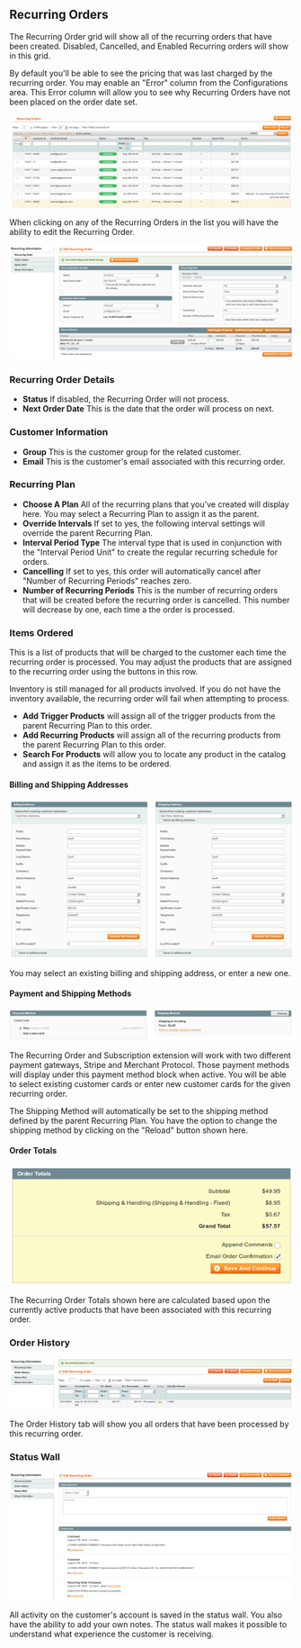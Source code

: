 ## Recurring Orders

The Recurring Order grid will show all of the recurring orders that have been created. Disabled, Cancelled, and Enabled Recurring orders will show in this grid.

By default you'll be able to see the pricing that was last charged by the recurring order. You may enable an "Error" column from the Configurations area. This Error column will allow you to see why Recurring Orders have not been placed on the order date set.

![Recurring Order Grid](recurring_orders.png)

When clicking on any of the Recurring Orders in the list you will have the ability to edit the Recurring Order.

![Edit Recurring Order](recurring_order_edit.png)

### Recurring Order Details

* **Status** If disabled, the Recurring Order will not process.
* **Next Order Date** This is the date that the order will process on next.

### Customer Information

* **Group** This is the customer group for the related customer.
* **Email** This is the customer's email associated with this recurring order.

### Recurring Plan

* **Choose A Plan** All of the recurring plans that you've created will display here. You may select a Recurring Plan to assign it as the parent.
* **Override Intervals** If set to yes, the following interval settings will override the parent Recurring Plan.
* **Interval Period Type** The interval type that is used in conjunction with the "Interval Period Unit" to create the regular recurring schedule for orders.
* **Cancelling** If set to yes, this order will automatically cancel after "Number of Recurring Periods" reaches zero.
* **Number of Recurring Periods** This is the number of recurring orders that will be created before the recurring order is cancelled. This number will decrease by one, each time a the order is processed.

### Items Ordered

This is a list of products that will be charged to the customer each time the recurring order is processed. You may adjust the products that are assigned to the recurring order using the buttons in this row.

Inventory is still managed for all products involved. If you do not have the inventory available, the recurring order will fail when attempting to process.

* **Add Trigger Products** will assign all of the trigger products from the parent Recurring Plan to this order.
* **Add Recurring Products** will assign all of the recurring products from the parent Recurring Plan to this order.
* **Search For Products** will allow you to locate any product in the catalog and assign it as the items to be ordered.

#### Billing and Shipping Addresses

![Recurring Addresses](recurring_address.png)

You may select an existing billing and shipping address, or enter a new one.

#### Payment and Shipping Methods

![payment and shipping methods](recurring_payment.png)

The Recurring Order and Subscription extension will work with two different payment gateways, Stripe and Merchant Protocol. Those payment methods will display under this payment method block when active. You will be able to select existing customer cards or enter new customer cards for the given recurring order.

The Shipping Method will automatically be set to the shipping method defined by the parent Recurring Plan. You have the option to change the shipping method by clicking on the "Reload" button shown here.

#### Order Totals

![Order Totals](recurring_totals.png)

The Recurring Order Totals shown here are calculated based upon the currently active products that have been associated with this recurring order.

### Order History

![Order History](recurring_order_history.png)

The Order History tab will show you all orders that have been processed by this recurring order.

### Status Wall

![Status Wall](status_wall.png)

All activity on the customer's account is saved in the status wall. You also have the ability to add your own notes. The status wall makes it possible to understand what experience the customer is receiving.
